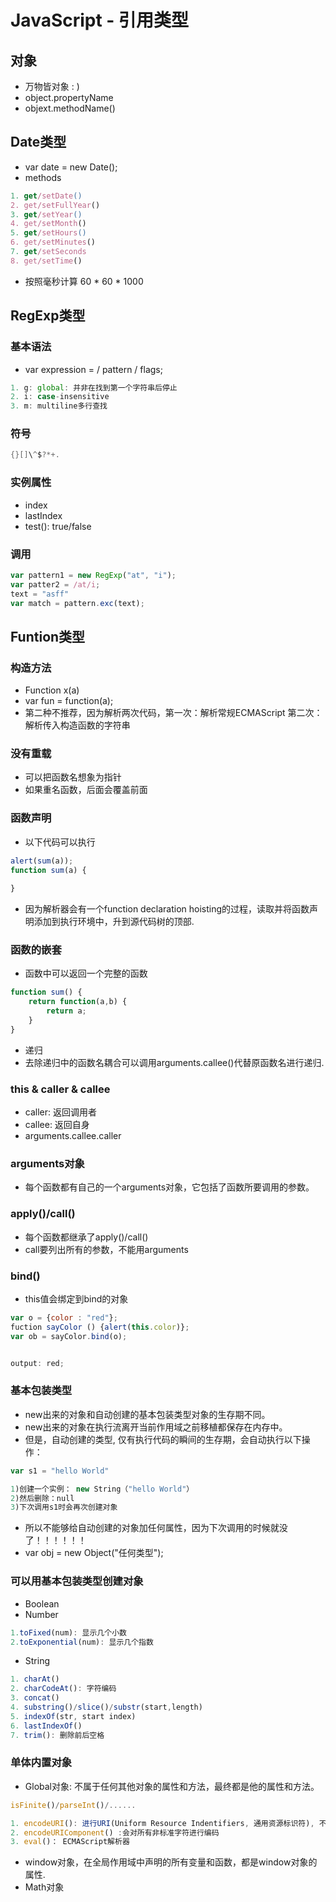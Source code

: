 # JavaScript - 引用类型

## 对象
* 万物皆对象 : )
* object.propertyName
* objext.methodName()

## Date类型
* var date = new Date();
* methods
```javaScript
1. get/setDate()
2. get/setFullYear()
3. get/setYear()
4. get/setMonth()
5. get/setHours()
6. get/setMinutes()
7. get/setSeconds
8. get/setTime()
```
* 按照毫秒计算 60 * 60 * 1000

## RegExp类型

### 基本语法
* var expression = / pattern / flags;
```JavaScript
1. g: global: 并非在找到第一个字符串后停止
2. i: case-insensitive
3. m: multiline多行查找
```
### 符号
```java
{}[]\^$?*+.
```
### 实例属性
* index
* lastIndex
* test(): true/false

### 调用
```JavaScript
var pattern1 = new RegExp("at", "i");
var patter2 = /at/i;
text = "asff"
var match = pattern.exc(text);
```

## Funtion类型

### 构造方法
* Function x(a)
* var fun = function(a);
* 第二种不推荐，因为解析两次代码，第一次：解析常规ECMAScript 第二次：解析传入构造函数的字符串

### 没有重载
* 可以把函数名想象为指针
* 如果重名函数，后面会覆盖前面

### 函数声明
* 以下代码可以执行
```JavaScript
alert(sum(a));
function sum(a) {
	
}
```
* 因为解析器会有一个function declaration hoisting的过程，读取并将函数声明添加到执行环境中，升到源代码树的顶部.

### 函数的嵌套
* 函数中可以返回一个完整的函数
```JavaScript
function sum() {
	return function(a,b) {
		return a;
	}
} 
```
* 递归
* 去除递归中的函数名耦合可以调用arguments.callee()代替原函数名进行递归.

### this & caller & callee
* caller: 返回调用者
* callee: 返回自身
* arguments.callee.caller

### arguments对象
* 每个函数都有自己的一个arguments对象，它包括了函数所要调用的参数。

### apply()/call()
* 每个函数都继承了apply()/call()
* call要列出所有的参数，不能用arguments

### bind()
* this值会绑定到bind的对象
```JavaScript
var o = {color : "red"};
fuction sayColor () {alert(this.color)};
var ob = sayColor.bind(o);


output: red;
```


### 基本包装类型
* new出来的对象和自动创建的基本包装类型对象的生存期不同。
* new出来的对象在执行流离开当前作用域之前移植都保存在内存中。
* 但是，自动创建的类型, 仅有执行代码的瞬间的生存期，会自动执行以下操作：
```JavaScript
var s1 = "hello World"

1)创建一个实例： new String（"hello World"） 
2)然后删除：null
3)下次调用s1时会再次创建对象
```
* 所以不能够给自动创建的对象加任何属性，因为下次调用的时候就没了！！！！！！
* var obj = new Object("任何类型");

### 可以用基本包装类型创建对象
* Boolean
* Number
```JavaScript
1.toFixed(num): 显示几个小数
2.toExponential(num): 显示几个指数
```
* String
```JavaScript
1. charAt()
2. charCodeAt(): 字符编码
3. concat()
4. substring()/slice()/substr(start,length)
5. indexOf(str, start index)
6. lastIndexOf()
7. trim(): 删除前后空格
```


### 单体内置对象
* Global对象: 不属于任何其他对象的属性和方法，最终都是他的属性和方法。
```JavaScript
isFinite()/parseInt()/......

1. encodeURI(): 进行URI(Uniform Resource Indentifiers, 通用资源标识符), 不会URI特用的符号进行编码。
2. encodeURIComponent() :会对所有非标准字符进行编码
3. eval()： ECMAScript解析器
```

* window对象，在全局作用域中声明的所有变量和函数，都是window对象的属性.
* Math对象
























